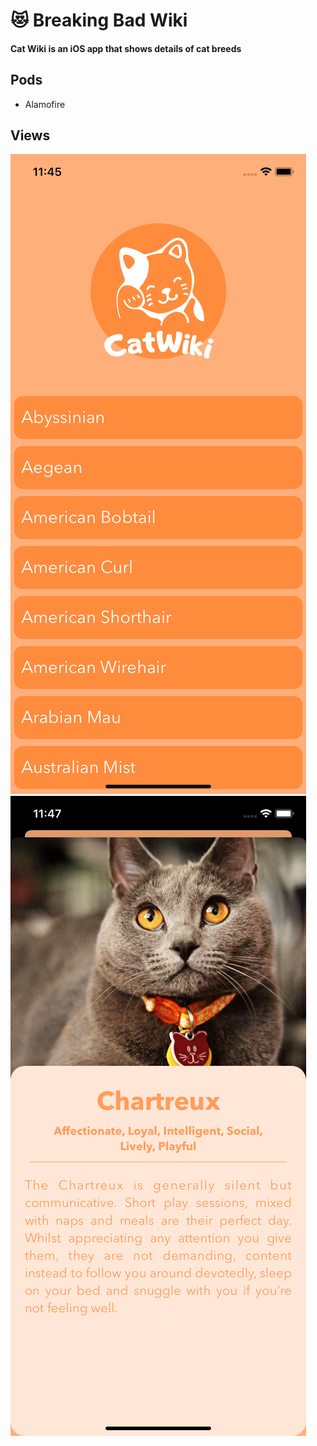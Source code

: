 # 😻 Breaking Bad Wiki

#### Cat Wiki is an iOS app that shows details of cat breeds

## Pods
- Alamofire

## Views
![screenshot](/images/homescreen.png)
![screenshot](/images/details.png)
